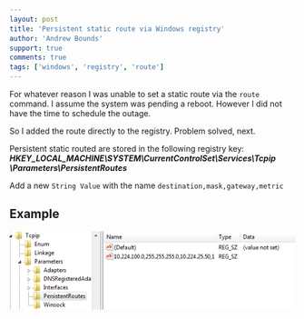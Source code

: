 ```yaml
---
layout: post
title: 'Persistent static route via Windows registry'
author: 'Andrew Bounds'
support: true
comments: true
tags: ['windows', 'registry', 'route']
---
```


For whatever reason I was unable to set a static route via the `route` command.
I assume the system was pending a reboot. However I did not have the time to schedule the outage.

So I added the route directly to the registry. Problem solved, next.

Persistent static routed are stored in the following registry key:
***HKEY_LOCAL_MACHINE\SYSTEM\CurrentControlSet\Services\Tcpip \Parameters\PersistentRoutes***

Add a new `String Value` with the name `destination,mask,gateway,metric`

## Example

![registry-route](/assets/img/registry-route.png)
